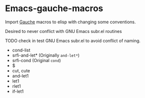 # Emacs-gauche-macros

Import [Gauche](https://practical-scheme.net/gauche/) macros to elisp with changing some conventions.

Desired to never conflict with GNU Emacs subr.el routines

TODO check in test GNU Emacs subr.el to avoid conflict of naming.

- cond-list
- srfi-and-let* (Originally `and-let*`)
- srfi-cond (Original `cond`)
- $
- cut, cute
- and-let1
- let1
- rlet1
- if-let1
